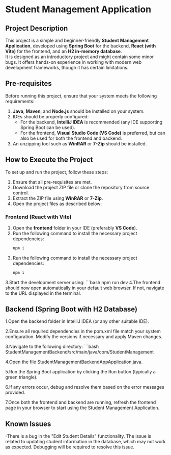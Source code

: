# Student Management Application

## Project Description
This project is a simple and beginner-friendly **Student Management Application**, developed using **Spring Boot** for the backend, **React (with Vite)** for the frontend, and an **H2 in-memory database**.  
It is designed as an introductory project and might contain some minor bugs. It offers hands-on experience in working with modern web development frameworks, though it has certain limitations.

## Pre-requisites
Before running this project, ensure that your system meets the following requirements:
1. **Java**, **Maven**, and **Node.js** should be installed on your system.
2. IDEs should be properly configured:
    - For the backend, **IntelliJ IDEA** is recommended (any IDE supporting Spring Boot can be used).
    - For the frontend, **Visual Studio Code (VS Code)** is preferred, but can also be used for both the frontend and backend.
3. An unzipping tool such as **WinRAR** or **7-Zip** should be installed.

## How to Execute the Project

To set up and run the project, follow these steps:

1. Ensure that all pre-requisites are met.
2. Download the project ZIP file or clone the repository from source control.
3. Extract the ZIP file using **WinRAR** or **7-Zip**.
4. Open the project files as described below:

### Frontend (React with Vite)
1. Open the **frontend** folder in your IDE (preferably **VS Code**).
2. Run the following command to install the necessary project dependencies:
   ```bash
   npm i
2. Run the following command to install the necessary project dependencies:
   ```bash
   npm i
3.Start the development server using:
     ```bash
    npm run dev
4.The frontend should now open automatically in your default web browser. If not, navigate to the URL displayed in the terminal.

## Backend (Spring Boot with H2 Database)
1.Open the backend folder in IntelliJ IDEA (or any other suitable IDE).

2.Ensure all required dependencies in the pom.xml file match your system configuration. Modify the versions if necessary and apply Maven changes.

3.Navigate to the following directory:
     ```bash
    StudentManagementBackend/src/main/java/com/StudentManagement

4.Open the file StudentManagementBackendAppApplication.java.

5.Run the Spring Boot application by clicking the Run button (typically a green triangle).

6.If any errors occur, debug and resolve them based on the error messages provided.

7.Once both the frontend and backend are running, refresh the frontend page in your browser to start using the Student Management Application.

## Known Issues
-There is a bug in the "Edit Student Details" functionality. The issue is related to updating student information in the database, which may not work as expected. Debugging will be required to resolve this issue.
